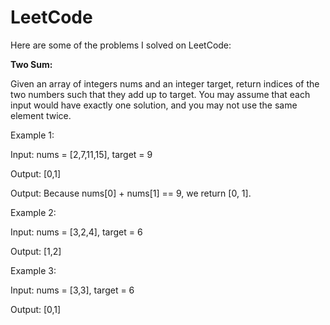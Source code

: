 # LeetCode

Here are some of the problems I solved on LeetCode:


**Two Sum:**

Given an array of integers nums and an integer target, return indices of the two numbers such that they add up to target. You may assume that each input would have exactly one solution, and you may not use the same element twice.


Example 1:

Input: nums = [2,7,11,15], target = 9

Output: [0,1]

Output: Because nums[0] + nums[1] == 9, we return [0, 1].


Example 2:

Input: nums = [3,2,4], target = 6

Output: [1,2]


Example 3:

Input: nums = [3,3], target = 6

Output: [0,1]
